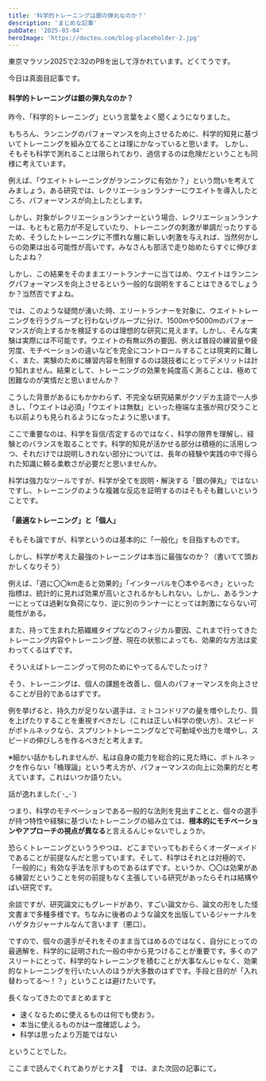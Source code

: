 ```yaml
---
title: '科学的トレーニングは銀の弾丸なのか？'
description: 'まじめな記事'
pubDate: '2025-03-04'
heroImage: 'https://docteu.com/blog-placeholder-2.jpg'
---
```


東京マラソン2025で2:32のPBを出して浮かれています。どくてうです。

今日は真面目記事です。

#### 科学的トレーニングは銀の弾丸なのか？

昨今、「科学的トレーニング」という言葉をよく聞くようになりました。

もちろん、ランニングのパフォーマンスを向上させるために、科学的知見に基づいてトレーニングを組み立てることは理にかなっていると思います。
しかし、そもそも科学で測れることは限られており、過信するのは危険だということも同様に考えています。

例えば、「ウエイトトレーニングがランニングに有効か？」という問いを考えてみましょう。ある研究では、レクリエーションランナーにウエイトを導入したところ、パフォーマンスが向上したとします。

しかし、対象がレクリエーションランナーという場合、レクリエーションランナーは、もともと筋力が不足していたり、トレーニングの刺激が単調だったりするため、そうしたトレーニングに不慣れな層に新しい刺激を与えれば、当然何かしらの効果は出る可能性が高いです。みなさんも部活で走り始めたらすぐに伸びましたよね？

しかし、この結果をそのままエリートランナーに当てはめ、ウエイトはランニングパフォーマンスを向上させるという一般的な説明をすることはできるでしょうか？当然否ですよね。

では、このような疑問が湧いた時、エリートランナーを対象に、ウエイトトレーニングを行うグループと行わないグループに分け、1500mや5000mのパフォーマンスが向上するかを検証するのは理想的な研究に見えます。しかし、そんな実験は実際には不可能です。ウエイトの有無以外の要因、例えば普段の練習量や疲労度、モチベーションの違いなどを完全にコントロールすることは現実的に難しく、また、実験のために練習内容を制限するのは競技者にとってデメリットは計り知れません。結果として、トレーニングの効果を純度高く測ることは、極めて困難なのが実情だと思いませんか？

こうした背景があるにもかかわらず、不完全な研究結果がクソデカ主語で一人歩きし、「ウエイトは必須」「ウエイトは無駄」といった極端な主張が飛び交うことも以前よりも見られるようになったように思います。

ここで重要なのは、科学を盲信/否定するのではなく、科学の限界を理解し、経験とのバランスを取ることです。科学的知見が活かせる部分は積極的に活用しつつ、それだけでは説明しきれない部分については、長年の経験や実践の中で得られた知識に頼る柔軟さが必要だと思いませんか。

科学は強力なツールですが、科学が全てを説明・解決する「銀の弾丸」ではないですし、トレーニングのような複雑な反応を証明するのはそもそも難しいということです。

#### 「最適なトレーニング」と「個人」

そもそも論ですが、科学というのは基本的に「一般化」を目指すものです。

しかし、科学が考えた最強のトレーニングは本当に最強なのか？（書いてて頭おかしくなりそう）

例えば、「週に〇〇km走ると効果的」「インターバルを〇本やるべき」といった指標は、統計的に見れば効果が高いとされるかもしれない。しかし、あるランナーにとっては過剰な負荷になり、逆に別のランナーにとっては刺激にならない可能性がある。

また、持って生まれた筋繊維タイプなどのフィジカル要因、これまで行ってきたトレーニング内容やトレーニング歴、現在の状態によっても、効果的な方法は変わってくるはずです。

そういえばトレーニングって何のためにやってるんでしたっけ？

そう、トレーニングは、個人の課題を改善し、個人のパフォーマンスを向上させることが目的であるはずです。

例を挙げると、持久力が足りない選手は、ミトコンドリアの量を増やしたり、質を上げたりすることを重視すべきだし（これは正しい科学の使い方）、スピードがボトルネックなら、スプリントトレーニングなどで可動域や出力を増やし、スピードの伸びしろを作るべきだと考えます。

※細かい話かもしれませんが、私は自身の能力を総合的に見た時に、ボトルネックを作らない「桶理論」という考え方が、パフォーマンスの向上に効果的だと考えています。これはいつか語りたい。

話が逸れました(´･_･`)

つまり、科学のモチベーションである一般的な法則を見出すことと、個々の選手が持つ特性や経験に基づいたトレーニングの組み立ては、**根本的にモチベーションやアプローチの視点が異なる**と言えるんじゃないでしょうか。

恐らくトレーニングといううやつは、どこまでいってもおそらくオーダーメイドであることが前提なんだと思っています。そして、科学はそれとは対極的で、「一般的に」有効な手法を示すものであるはずです。というか、〇〇は効果がある練習だということを何の前提もなく主張している研究があったらそれは結構やばい研究です。

余談ですが、研究論文にもグレードがあり、すごい論文から、論文の形をした怪文書まで多種多様です。ちなみに後者のような論文を出版しているジャーナルをハゲタカジャーナルなんて言います（悪口）。

ですので、個々の選手がそれをそのまま当てはめるのではなく、自分にとっての最適解を、科学的に証明された一般の中から見つけることが重要です。多くのアスリートにとって、科学的なトレーニングを積むことが大事なんじゃなく、効果的なトレーニングを行いたい人のほうが大多数のはずです。手段と目的が「入れ替わってる～！？」ということは避けたいです。

長くなってきたのでまとめますと

- 速くなるために使えるものは何でも使おう。
- 本当に使えるものかは一度確認しよう。
- 科学は思ったより万能ではない

ということでした。

ここまで読んでくれてありがとナス🍆　では、また次回の記事にて。